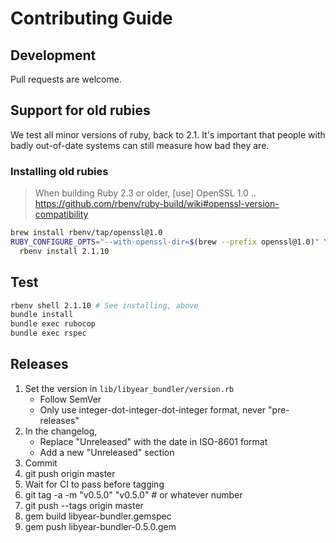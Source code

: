 # Contributing Guide

## Development

Pull requests are welcome.

## Support for old rubies

We test all minor versions of ruby, back to 2.1. It's important that people with
badly out-of-date systems can still measure how bad they are.

### Installing old rubies

> When building Ruby 2.3 or older, [use] OpenSSL 1.0 ..
> https://github.com/rbenv/ruby-build/wiki#openssl-version-compatibility

```bash
brew install rbenv/tap/openssl@1.0
RUBY_CONFIGURE_OPTS="--with-openssl-dir=$(brew --prefix openssl@1.0)" \
  rbenv install 2.1.10
```

## Test

```bash
rbenv shell 2.1.10 # See installing, above
bundle install
bundle exec rubocop
bundle exec rspec
```

## Releases

1. Set the version in `lib/libyear_bundler/version.rb`
   - Follow SemVer
   - Only use integer-dot-integer-dot-integer format, never "pre-releases"
1. In the changelog,
   - Replace "Unreleased" with the date in ISO-8601 format
   - Add a new "Unreleased" section
1. Commit
1. git push origin master
1. Wait for CI to pass before tagging
1. git tag -a -m "v0.5.0" "v0.5.0" # or whatever number
1. git push --tags origin master
1. gem build libyear-bundler.gemspec
1. gem push libyear-bundler-0.5.0.gem
